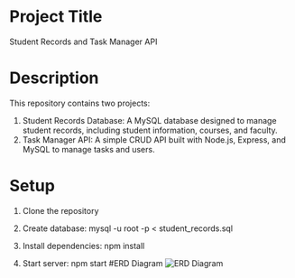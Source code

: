 # Project Title

Student Records and Task Manager API

# Description

This repository contains two projects:

1. Student Records Database: A MySQL database designed to manage student records, including student information, courses, and faculty.
2. Task Manager API: A simple CRUD API built with Node.js, Express, and MySQL to manage tasks and users.
   
# Setup

1. Clone the repository

2. Create database: mysql -u root -p < student_records.sql

3. Install dependencies: npm install

4. Start server: npm start
#ERD Diagram
![ERD Diagram](https://github.com/user-attachments/assets/471b0e8c-2bfc-4a56-a1f1-cf7a1250dfba)
